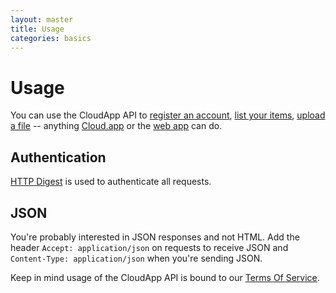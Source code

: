 ```yaml
---
layout: master
title: Usage
categories: basics
---
```


# Usage

You can use the CloudApp API to [register an account](/register/), [list your items](/list-items/), [upload a file](/upload-file/) -- anything [Cloud.app](http://getcloudapp.com/download/) or the [web app](http://my.cl.ly/) can do.

## Authentication

[HTTP Digest](http://en.wikipedia.org/wiki/Digest_access_authentication/) is used to authenticate all requests.

## JSON

You're probably interested in JSON responses and not HTML. Add the header `Accept: application/json` on requests to receive JSON and `Content-Type: application/json` when you're sending JSON.

Keep in mind usage of the CloudApp API is bound to our [Terms Of Service](http://getcloudapp.com/terms/).
